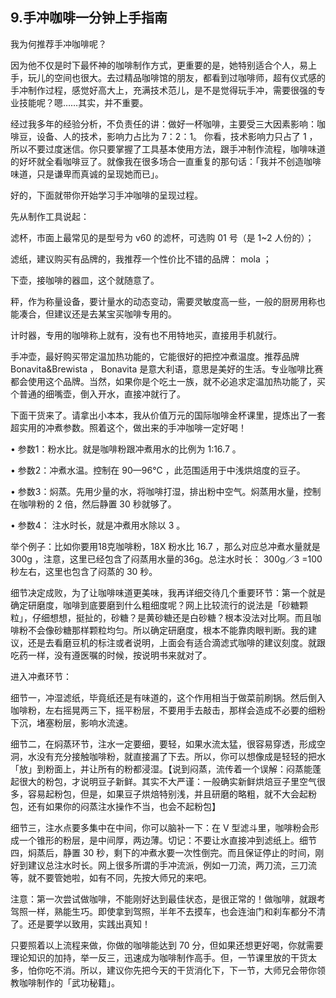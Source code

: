 ## 9.手冲咖啡一分钟上手指南
我为何推荐手冲咖啡呢？


因为他不仅是时下最怀神的咖啡制作方式，更重要的是，她特别适合个人，易上手，玩儿的空间也很大。去过精品咖啡馆的朋友，都看到过咖啡师，超有仪式感的手冲制作过程，感觉好高大上，充满技术范儿，是不是觉得玩手冲，需要很强的专业技能呢？嗯……其实，并不重要。


经过我多年的经验分析，不负责任的讲：做好一杯咖啡，主要受三大因素影响：咖啡豆，设备、人的技术，影响力占比为 7：2：1。 你看，技术影响力只占了 1 ，所以不要过度迷信。你只要掌握了工具基本使用方法，跟手冲制作流程，咖啡味道的好坏就全看咖啡豆了。就像我在很多场合一直重复的那句话：「我并不创造咖啡味道，只是谦卑而真诚的呈现她而已」。


好的，下面就带你开始学习手冲咖啡的呈现过程。


先从制作工具说起：


滤杯，市面上最常见的是型号为 v60 的滤杯，可选购 01 号（是 1~2 人份的）；


滤纸，建议购买有品牌的，我推荐一个性价比不错的品牌： mola ；


下壶，接咖啡的器皿，这个就随意了。


秤，作为称量设备，要计量水的动态变动，需要灵敏度高一些，一般的厨房用称也能凑合，但建议还是去某宝买咖啡专用的。


计时器，专用的咖啡称上就有，没有也不用特地买，直接用手机就行。


手冲壶，最好购买带定温加热功能的，它能很好的把控冲煮温度。推荐品牌Bonavita&Brewista ， Bonavita 是意大利语，意思是美好的生活。专业咖啡比赛都会使用这个品牌。当然，如果你是个吃土一族，就不必追求定温加热功能了，买个普通的细嘴壶，倒入开水，直接冲就行了。


下面干货来了。请拿出小本本，我从价值万元的国际咖啡金杯课里，提炼出了一套超实用的冲煮参数。照着这个，做出来的手冲咖啡一定好喝！


 • 参数1：粉水比。就是咖啡粉跟冲煮用水的比例为 1:16.7 。


 • 参数2：冲煮水温。控制在 90—96°C ，此范围适用于中浅烘焙度的豆子。


 • 参数3：焖蒸。先用少量的水，将咖啡打湿，排出粉中空气。焖蒸用水量，控制在咖啡粉的 2 倍，然后静置 30 秒就够了。


• 参数4： 注水时长，就是冲煮用水除以 3 。


举个例子：比如你要用18克咖啡粉，18X 粉水比 16.7 ，那么对应总冲煮水量就是 300g ，注意，这里已经包含了闷蒸用水量的36g。总注水时长： 300g／3 =100 秒左右，这里也包含了闷蒸的 30 秒。


细节决定成败，为了让咖啡味道更美味，我再详细交待几个重要环节：第一个就是确定研磨度，咖啡到底要磨到什么粗细度呢？网上比较流行的说法是「砂糖颗粒」，仔细想想，挺扯的，砂糖？是黄砂糖还是白砂糖？根本没法对比啊。而且咖啡粉不会像砂糖那样颗粒均匀。所以确定研磨度，根本不能靠肉眼判断。我的建议，还是去看磨豆机的标注或者说明，上面会有适合滴滤式咖啡的建议刻度。就跟吃药一样，没有遵医嘱的时候，按说明书来就对了。


进入冲煮环节：


细节一，冲湿滤纸，毕竟纸还是有味道的，这个作用相当于做菜前刷锅。然后倒入咖啡粉，左右摇晃两三下，摇平粉层，不要用手去敲击，那样会造成不必要的细粉下沉，堵塞粉层，影响水流速。


细节二，在焖蒸环节，注水一定要细，要轻，如果水流太猛，很容易穿透，形成空洞，水没有充分接触咖啡粉，就直接漏了下去。所以，你可以想像成是轻轻的把水「放」到粉面上，并让所有的粉都浸湿。【说到闷蒸，流传着一个误解：闷蒸能蓬起很大的粉包，才说明豆子新鲜。其实不大严谨：一般确实新鲜烘焙豆子里空气很多，容易起粉包，但是，如果豆子烘焙特别浅，并且研磨的略粗，就不大会起粉包，还有如果你的闷蒸注水操作不当，也会不起粉包】 


细节三，注水点要多集中在中间，你可以脑补一下：在 V 型滤斗里，咖啡粉会形成一个锥形的粉层，是中间厚，两边薄。切记：不要让水直接冲到滤纸上。细节四，焖蒸后，静置 30 秒，剩下的冲煮水要一次性倒完。而且保证停止的时间，刚好到建议总注水时长。网上很多所谓的手冲流派，例如一刀流，两刀流，三刀流等，就不要管她啦，如有不同，先按大师兄的来吧。


注意：第一次尝试做咖啡，不能刚好达到最佳状态，是很正常的！做咖啡，就跟考驾照一样，熟能生巧。即使拿到驾照，半年不去摸车，也会连油门和刹车都分不清了。还是要学以致用，实践出真知！


只要照着以上流程来做，你做的咖啡能达到 70 分，但如果还想更好喝，你就需要理论知识的加持，举一反三，迅速成为咖啡制作高手。但，一节课里放的干货太多，怕你吃不消。所以，建议你先把今天的干货消化下，下一节，大师兄会带你领教咖啡制作的「武功秘籍」。

